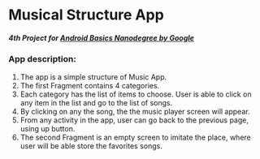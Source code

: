 # Musical Structure App

##### 4th Project for [Android Basics Nanodegree by Google](https://www.udacity.com/course/android-basics-nanodegree-by-google--nd803)

### App description:

1. The app is a simple structure of Music App.
2. The first Fragment contains 4 categories.
3. Each category has the list of items to choose.
User is able to click on any item in the list and go to the list of songs.
4. By clicking on any the song, the the music player screen will appear.
5. From any activity in the app, user can go back to the previous page, using up button.
6. The second Fragment is an empty screen to imitate the place, where user will be able
store the favorites songs.
